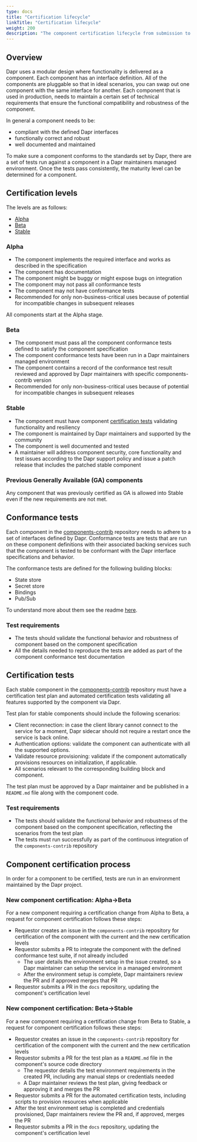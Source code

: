 ```yaml
---
type: docs
title: "Certification lifecycle"
linkTitle: "Certification lifecycle"
weight: 200
description: "The component certification lifecycle from submission to production ready"
---
```


## Overview

Dapr uses a modular design where functionality is delivered as a component. Each component has an interface definition.  All of the components are pluggable so that in ideal scenarios, you can swap out one component with the same interface for another. Each component that is used in production, needs to maintain a certain set of technical requirements that ensure the functional compatibility and robustness of the component.

In general a component needs to be:
- compliant with the defined Dapr interfaces
- functionally correct and robust
- well documented and maintained

To make sure a component conforms to the standards set by Dapr, there are a set of tests run against a component in a Dapr maintainers managed environment. Once the tests pass consistently, the maturity level can be determined for a component.

## Certification levels

The levels are as follows:
- [Alpha](#alpha)
- [Beta](#beta)
- [Stable](#stable)

### Alpha

- The component implements the required interface and works as described in the specification
- The component has documentation
- The component might be buggy or might expose bugs on integration
- The component may not pass all conformance tests
- The component may not have conformance tests
- Recommended for only non-business-critical uses because of potential for incompatible changes in subsequent releases

All components start at the Alpha stage.

### Beta

- The component must pass all the component conformance tests defined to satisfy the component specification
- The component conformance tests have been run in a Dapr maintainers managed environment
- The component contains a record of the conformance test result reviewed and approved by Dapr maintainers with specific components-contrib version
- Recommended for only non-business-critical uses because of potential for incompatible changes in subsequent releases

### Stable

- The component must have component [certification tests](#certification-tests) validating functionality and resiliency
- The component is maintained by Dapr maintainers and supported by the community
- The component is well documented and tested
- A maintainer will address component security, core functionality and test issues according to the Dapr support policy and issue a patch release that includes the patched stable component

### Previous Generally Available (GA) components

Any component that was previously certified as GA is allowed into Stable even if the new requirements are not met.

## Conformance tests

Each component in the [components-contrib](https://github.com/dapr/components-contrib) repository needs to adhere to a set of interfaces defined by Dapr. Conformance tests are tests that are run on these component definitions with their associated backing services such that the component is tested to be conformant with the Dapr interface specifications and behavior.

The conformance tests are defined for the following building blocks:

- State store
- Secret store
- Bindings
- Pub/Sub

To understand more about them see the readme [here](https://github.com/dapr/components-contrib/blob/master/tests/conformance/README.md).

### Test requirements

- The tests should validate the functional behavior and robustness of component based on the component specification
- All the details needed to reproduce the tests are added as part of the component conformance test documentation

## Certification tests

Each stable component in the [components-contrib](https://github.com/dapr/components-contrib) repository must have a certification test plan and automated certification tests validating all features supported by the component via Dapr.

Test plan for stable components should include the following scenarios:

- Client reconnection: in case the client library cannot connect to the service for a moment, Dapr sidecar should not require a restart once the service is back online.
- Authentication options: validate the component can authenticate with all the supported options.
- Validate resource provisioning: validate if the component automatically provisions resources on initialization, if applicable.
- All scenarios relevant to the corresponding building block and component.

The test plan must be approved by a Dapr maintainer and be published in a `README.md` file along with the component code.

### Test requirements

- The tests should validate the functional behavior and robustness of the component based on the component specification, reflecting the scenarios from the test plan
- The tests must run successfully as part of the continuous integration of the `components-contrib` repository


## Component certification process

In order for a component to be certified, tests are run in an environment maintained by the Dapr project.

### New component certification: Alpha->Beta

For a new component requiring a certification change from Alpha to Beta, a request for component certification follows these steps:
- Requestor creates an issue in the `components-contrib` repository for certification of the component with the current and the new certification levels
- Requestor submits a PR to integrate the component with the defined conformance test suite, if not already included
    - The user details the environment setup in the issue created, so a Dapr maintainer can setup the service in a managed environment
    - After the environment setup is complete, Dapr maintainers review the PR and if approved merges that PR
- Requestor submits a PR in the `docs` repository, updating the component's certification level

### New component certification: Beta->Stable

For a new component requiring a certification change from Beta to Stable, a request for component certification follows these steps:
- Requestor creates an issue in the `components-contrib` repository for certification of the component with the current and the new certification levels
- Requestor submits a PR for the test plan as a `README.md` file in the component's source code directory
    - The requestor details the test environment requirements in the created PR, including any manual steps or credentials needed
    - A Dapr maintainer reviews the test plan, giving feedback or approving it and merges the PR
- Requestor submits a PR for the automated certification tests, including scripts to provision resources when applicable
- After the test environment setup is completed and credentials provisioned, Dapr maintainers review the PR and, if approved, merges the PR
- Requestor submits a PR in the `docs` repository, updating the component's certification level
